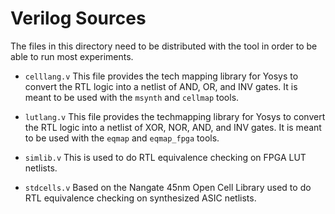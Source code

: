# Verilog Sources

The files in this directory need to be distributed with the tool in order to be able to run most experiments.

- `celllang.v` This file provides the tech mapping library for Yosys to convert the RTL logic into a netlist of AND, OR, and INV gates. It is meant to be used with the `msynth` and `cellmap` tools.

- `lutlang.v` This file provides the techmapping library for Yosys to convert the RTL logic into a netlist of XOR, NOR, AND, and INV gates. It is meant to be used with the `eqmap` and `eqmap_fpga` tools.

- `simlib.v` This is used to do RTL equivalence checking on FPGA LUT netlists.

- `stdcells.v` Based on the Nangate 45nm Open Cell Library used to do RTL equivalence checking on synthesized ASIC netlists.

